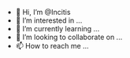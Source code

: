 - 👋 Hi, I’m @Incitis
- 👀 I’m interested in ...
- 🌱 I’m currently learning ...
- 💞️ I’m looking to collaborate on ...
- 📫 How to reach me ...

<!---
Incitis/Incitis is a ✨ special ✨ repository because its `README.md` (this file) appears on your GitHub profile.
You can click the Preview link to take a look at your changes.
--->
